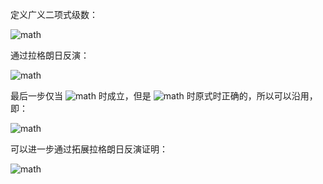定义广义二项式级数：


![math](https://www.zhihu.com/equation?tex=%5Cmathcal%20B_t%28z%29%3Dz%5Cmathcal%20B_t%28z%29%5Et%2B1)


通过拉格朗日反演：


![math](https://www.zhihu.com/equation?tex=%5Cmathcal%20B_t%28z%29-1%3Dz%28%5Cmathcal%20B_t%28z%29-1%2B1%29%5Et%5C%5C%0A%5CRightarrow%20z%3D%5Cdfrac%7B%5Cmathcal%20B_t%28z%29-1%7D%7B%28%5Cmathcal%20B_t%28z%29-1%2B1%29%5Et%7D%5C%5C%0A%5Cmathrm%7Blet%7D%7E%5Cmathcal%20f_t%28B_t%28z%29-1%29%3Dz%5CRightarrow%20f_t%28x%29%3D%5Cdfrac%7Bx%7D%7B%28x%2B1%29%5Et%7D%5C%5C%0A%5Bz%5En%5D%28%5Cmathcal%20B_t%28z%29-1%29%3D%5Cdfrac%201n%5Bw%5E%7Bn-1%7D%5D%28%5Cdfrac%7Bw%7D%7Bf_t%28w%29%7D%29%5En%3D%5Cdfrac1n%5Bw%5E%7Bn-1%7D%5D%28w%2B1%29%5E%7Btn%7D%3D%5Cdfrac%201n%7Btn%5Cchoose%20n-1%7D%5Ccolor%7Bgray%7D%3D%5Cdfrac%7B1%7D%7Btn%2B1%7D%7Btn%2B1%5Cchoose%20n%7D)


最后一步仅当 ![math](https://www.zhihu.com/equation?tex=n%3E0) 时成立，但是 ![math](https://www.zhihu.com/equation?tex=n%3D0) 时原式时正确的，所以可以沿用，即：


![math](https://www.zhihu.com/equation?tex=%5Cmathcal%20B_t%28z%29%3D%5Csum_i%7Bti%2B1%5Cchoose%20i%7D%5Cdfrac%7Bz%5Ei%7D%7Bti%2B1%7D)


可以进一步通过拓展拉格朗日反演证明：


![math](https://www.zhihu.com/equation?tex=%5Cbegin%7Balign%7D%0A%5Cmathcal%20B_t%28z%29%5Er%3D%5Csum_i%7Bti%2Br%5Cchoose%20i%7D%5Cdfrac%7Br%7D%7Bti%2Br%7Dz%5Ei%5C%5C%0A%5Cdfrac%7B%5Cmathcal%20B_t%28z%29%5Er%7D%7B1-t%2Bt%5Cmathcal%20B_t%28z%29%5E%7B-1%7D%7D%3D%5Csum_i%7Bti%2Br%5Cchoose%20i%7Dz%5Ei%0A%5Cend%7Balign%7D)


